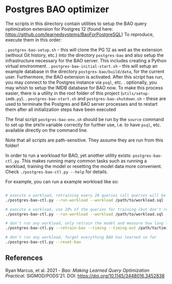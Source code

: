 # Postgres BAO optimizer

The scripts in this directory contain utilities to setup the BAO query optimization extension for Postgres 12 (found here: https://github.com/learnedsystems/BaoForPostgreSQL)
To reproduce, execute them in this order:

. `postgres-bao-setup.sh` - this will clone the PG 12 as well as the extension (without Git history, etc.) into the directory `postgres-bao` and also setup the infrastructure necessary for the BAO server. This includes creating a Python virtual environment.
. `postgres-bao-initial-start.sh` - this will setup an example database in the directory `postgres-bao/build/data`, for the current user. Furthermore, the BAO extension is activated. After this script has run, you may connect to the Postgres instance via `psql`, etc.
. optionally, you may whish to setup the IMDB database for BAO now. To make this process easier, there is a utility in the root folder of this project (`utils/setup-imdb.py`).
. `postgres-bao-start.sh` and `postgres-bao-shutdown.sh` - these are used to terminate the Postgres and BAO server processes and to restart them after all initialization steps have been executed

The final script `postgres-bao-env.sh` should be run by the `source` command to set up the `$PATH` variable correctly for further use, i.e. to have `psql`, etc. available directly on the command line.

Note that all scripts are path-sensitive. They assume they are run from this folder!

In order to run a workload for BAO, yet another utility exists: `postgres-bao-ctl.py`. This makes running many common tasks such as running a workload, training the model or resetting the model data more convenient. Check `./postgres-bao-ctl.py --help` for details.

For example, you can run a example workload like so:

```bash

# execute a workload, retraining every 20 queries (all queries will be used for training)
./postgres-bao-ctl.py --run-workload --workload /path/to/workload.sql --retrain 20 --output /path/to/results.out

# execute a workload, use 20% of the queries for training (but don't retrain automatically)
./postgres-bao-ctl.py --run-workload --workload /path/to/workload.sql --training-fraction 0.2 --output /path/to/results.out

# don't run any workload, only retrain the model and measure how long this took
./postgres-bao-ctl.py --retrain-bao --timing --timing-out /path/to/timing.csv

# don't run any workload, forget everything BAO has learned so far
./postgres-bao-ctl.py --reset-bao
```

## References

Ryan Marcus, et al. 2021 - _Bao: Making Learned Query Optimization Practical._ SIGMOD/PODS'21. DOI: https://doi.org/10.1145/3448016.3452838
